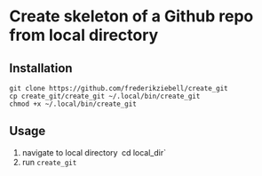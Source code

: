 # Create skeleton of a Github repo from local directory
## Installation
```
git clone https://github.com/frederikziebell/create_git
cp create_git/create_git ~/.local/bin/create_git
chmod +x ~/.local/bin/create_git
```

## Usage
1. navigate to local directory`
    `cd local_dir`
2. run
    `create_git`
